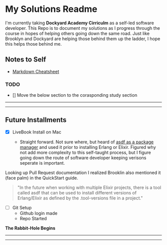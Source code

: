 # My Solutions Readme

I'm currently taking **Dockyard Academy Cirriculm** as a self-led software developer. This Repo is to document my solutions as I progress through the course in hopes of helping others going down the same road. Just like Brooklyn and Dockyard are helping those behind them up the ladder, I hope this helps those behind me.

## Notes to Self
- [Markdown Cheatsheet](https://github.com/adam-p/markdown-here/wiki/Markdown-Cheatsheet)


### TODO

- [] Move the below section to the corasponding study section

---
---
## Future Installments

- [x] LiveBook Install on Mac

  - Straight forward. Not sure where, but heard of [asdf as a package manager](https://asdf-vm.com/) and used it prior to installing Erlang or Elixir. Figured why not add more complexity to this self-taught process, but I figure going down the route of software developer keeping verisons seperate is important.

Looking up Pull Request documentation I realized Brooklin also mentioned it (face palm) in the QuickStart guide.

> "In the future when working with multiple Elixir projects, there is a tool called asdf that can be used to install different versions of Erlang/Elixir as defined by the .tool-versions file in a project."

- [ ] Git Setup
  - Github login made
  - Repo Started

**The Rabbit-Hole Begins**

---
---
